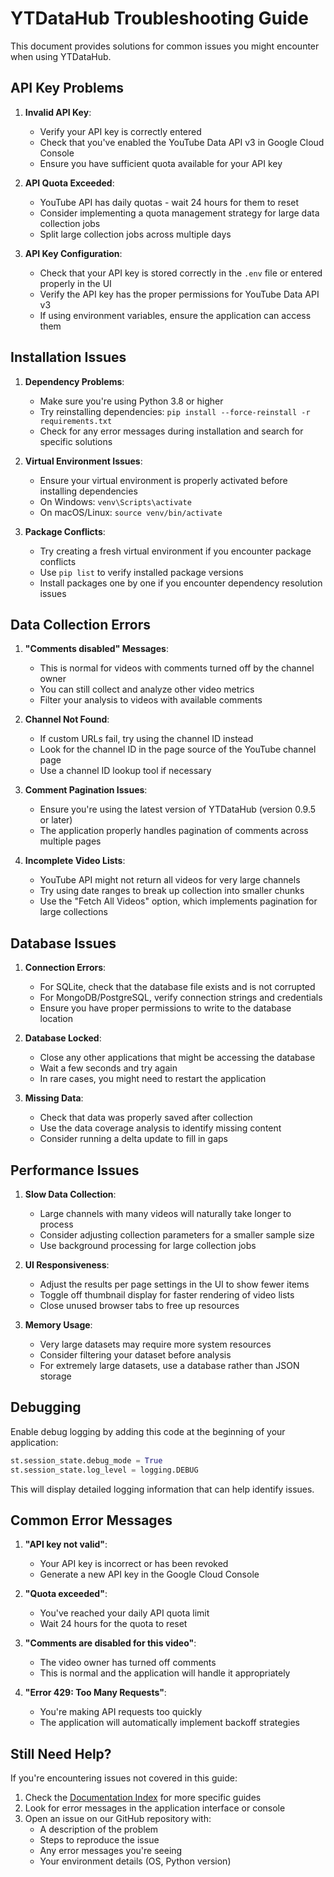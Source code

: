 # YTDataHub Troubleshooting Guide

This document provides solutions for common issues you might encounter when using YTDataHub.

## API Key Problems

1. **Invalid API Key**:

   - Verify your API key is correctly entered
   - Check that you've enabled the YouTube Data API v3 in Google Cloud Console
   - Ensure you have sufficient quota available for your API key

2. **API Quota Exceeded**:

   - YouTube API has daily quotas - wait 24 hours for them to reset
   - Consider implementing a quota management strategy for large data collection jobs
   - Split large collection jobs across multiple days

3. **API Key Configuration**:
   - Check that your API key is stored correctly in the `.env` file or entered properly in the UI
   - Verify the API key has the proper permissions for YouTube Data API v3
   - If using environment variables, ensure the application can access them

## Installation Issues

1. **Dependency Problems**:

   - Make sure you're using Python 3.8 or higher
   - Try reinstalling dependencies: `pip install --force-reinstall -r requirements.txt`
   - Check for any error messages during installation and search for specific solutions

2. **Virtual Environment Issues**:

   - Ensure your virtual environment is properly activated before installing dependencies
   - On Windows: `venv\Scripts\activate`
   - On macOS/Linux: `source venv/bin/activate`

3. **Package Conflicts**:
   - Try creating a fresh virtual environment if you encounter package conflicts
   - Use `pip list` to verify installed package versions
   - Install packages one by one if you encounter dependency resolution issues

## Data Collection Errors

1. **"Comments disabled" Messages**:

   - This is normal for videos with comments turned off by the channel owner
   - You can still collect and analyze other video metrics
   - Filter your analysis to videos with available comments

2. **Channel Not Found**:

   - If custom URLs fail, try using the channel ID instead
   - Look for the channel ID in the page source of the YouTube channel page
   - Use a channel ID lookup tool if necessary

3. **Comment Pagination Issues**:

   - Ensure you're using the latest version of YTDataHub (version 0.9.5 or later)
   - The application properly handles pagination of comments across multiple pages

4. **Incomplete Video Lists**:
   - YouTube API might not return all videos for very large channels
   - Try using date ranges to break up collection into smaller chunks
   - Use the "Fetch All Videos" option, which implements pagination for large collections

## Database Issues

1. **Connection Errors**:

   - For SQLite, check that the database file exists and is not corrupted
   - For MongoDB/PostgreSQL, verify connection strings and credentials
   - Ensure you have proper permissions to write to the database location

2. **Database Locked**:

   - Close any other applications that might be accessing the database
   - Wait a few seconds and try again
   - In rare cases, you might need to restart the application

3. **Missing Data**:
   - Check that data was properly saved after collection
   - Use the data coverage analysis to identify missing content
   - Consider running a delta update to fill in gaps

## Performance Issues

1. **Slow Data Collection**:

   - Large channels with many videos will naturally take longer to process
   - Consider adjusting collection parameters for a smaller sample size
   - Use background processing for large collection jobs

2. **UI Responsiveness**:

   - Adjust the results per page settings in the UI to show fewer items
   - Toggle off thumbnail display for faster rendering of video lists
   - Close unused browser tabs to free up resources

3. **Memory Usage**:
   - Very large datasets may require more system resources
   - Consider filtering your dataset before analysis
   - For extremely large datasets, use a database rather than JSON storage

## Debugging

Enable debug logging by adding this code at the beginning of your application:

```python
st.session_state.debug_mode = True
st.session_state.log_level = logging.DEBUG
```

This will display detailed logging information that can help identify issues.

## Common Error Messages

1. **"API key not valid"**:

   - Your API key is incorrect or has been revoked
   - Generate a new API key in the Google Cloud Console

2. **"Quota exceeded"**:

   - You've reached your daily API quota limit
   - Wait 24 hours for the quota to reset

3. **"Comments are disabled for this video"**:

   - The video owner has turned off comments
   - This is normal and the application will handle it appropriately

4. **"Error 429: Too Many Requests"**:
   - You're making API requests too quickly
   - The application will automatically implement backoff strategies

## Still Need Help?

If you're encountering issues not covered in this guide:

1. Check the [Documentation Index](index.md) for more specific guides
2. Look for error messages in the application interface or console
3. Open an issue on our GitHub repository with:
   - A description of the problem
   - Steps to reproduce the issue
   - Any error messages you're seeing
   - Your environment details (OS, Python version)
